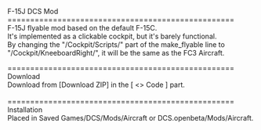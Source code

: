 F-15J DCS Mod<br>
==================================================<br>
F-15J flyable mod based on the default F-15C.<br>
It's implemented as a clickable cockpit, but it's barely functional.<br>
By changing the "/Cockpit/Scripts/" part of the make_flyable line to "/Cockpit/KneeboardRight/", it will be the same as the FC3 Aircraft.<br>

==================================================<br>
Download<br>
Download from [Download ZIP] in the [ <> Code ] part.<br>
<br>
==================================================<br>
Installation<br>
Placed in Saved Games/DCS/Mods/Aircraft or DCS.openbeta/Mods/Aircraft.<br>
